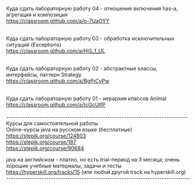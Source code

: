 Куда сдать лабораторную работу 04 - отношение включения has-a, агрегация и композиция<br>
https://classroom.github.com/a/o-7UaOYY
<br><br>

Куда сдать лабораторную работу 03 - обработка исключительных ситуаций (Exceptions)<br>
https://classroom.github.com/a/HjS_f_UL
<br><br>

Куда сдать лабораторную работу 02 - абстрактные классы, интерфейсы, паттерн Strategy<br>
https://classroom.github.com/a/BgfhCyPw
<br><br>

Куда сдать лабораторную работу 01 - иерархия классов Animal<br>
https://classroom.github.com/a/tcGcUIfP 
<br><br>
-----------------------------------------------------------------------------<br>
Курсы для самостоятельной работы <br>
Online-курсы java на русском языке (бесплатные)<br>
https://stepik.org/course/124803<br>
https://stepik.org/course/187<br>
https://stepik.org/course/90684 <br>

java на английском - платно, но есть trial-период на 3 месяца; очень хорошие учебные материалы, задачи и тесты<br>
https://hyperskill.org/tracks/15 (или любой другой track на hyperskill.org)<br>
------------------------------------------------------------------------------<br><br>
